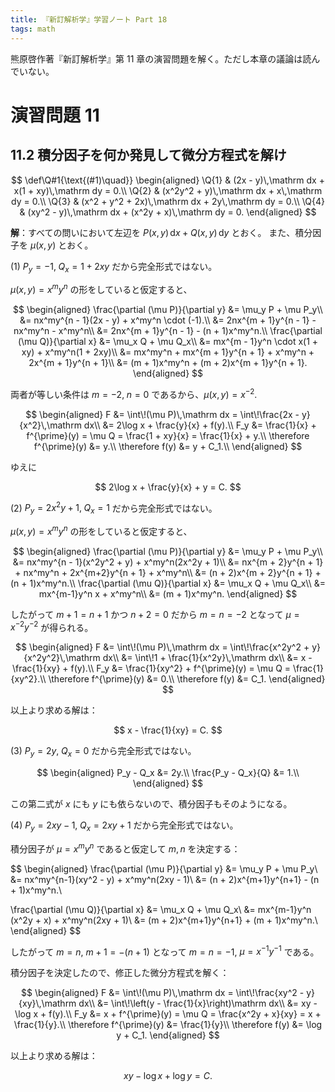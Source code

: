 ```yaml
---
title: 『新訂解析学』学習ノート Part 18
tags: math
---
```


熊原啓作著『新訂解析学』第 11 章の演習問題を解く。ただし本章の議論は読んでいない。

# 演習問題 11
## 11.2 積分因子を何か発見して微分方程式を解け

$$
\def\Q#1{\text{(#1)\quad}}
\begin{aligned}
\Q{1} & (2x - y)\,\mathrm dx + x(1 + xy)\,\mathrm dy = 0.\\
\Q{2} & (x^2y^2 + y)\,\mathrm dx + x\,\mathrm dy = 0.\\
\Q{3} & (x^2 + y^2 + 2x)\,\mathrm dx + 2y\,\mathrm dy = 0.\\
\Q{4} & (xy^2 - y)\,\mathrm dx + (x^2y + x)\,\mathrm dy = 0.
\end{aligned}
$$

**解**：すべての問いにおいて左辺を $P(x, y)\,\mathrm dx + Q(x, y)\,\mathrm dy$ とおく。
また、積分因子を $\mu(x, y)$ とおく。

$(1)$ $P_y = -1,\;Q_x = 1 + 2xy$ だから完全形式ではない。

$\mu(x, y) = x^my^n$ の形をしていると仮定すると、

$$
\begin{aligned}
\frac{\partial (\mu P)}{\partial y}
&= \mu_y P + \mu P_y\\
&= nx^my^{n - 1}(2x - y) + x^my^n \cdot (-1).\\
&= 2nx^{m + 1}y^{n - 1} - nx^my^n - x^my^n\\
&= 2nx^{m + 1}y^{n - 1} - (n + 1)x^my^n.\\
\frac{\partial (\mu Q)}{\partial x}
&= \mu_x Q + \mu Q_x\\
&= mx^{m - 1}y^n \cdot x(1 + xy) + x^my^n(1 + 2xy)\\
&= mx^my^n + mx^{m + 1}y^{n + 1} + x^my^n + 2x^{m + 1}y^{n + 1}\\
&= (m + 1)x^my^n + (m + 2)x^{m + 1}y^{n + 1}.
\end{aligned}
$$

両者が等しい条件は $m = -2,\;n = 0$ であるから、$\mu(x, y) = x^{-2}.$

$$
\begin{aligned}
F &= \int\!(\mu P)\,\mathrm dx = \int\!\frac{2x - y}{x^2}\,\mathrm dx\\
&= 2\log x + \frac{y}{x} + f(y).\\
F_y &= \frac{1}{x} + f^{\prime}(y) = \mu Q = \frac{1 + xy}{x} = \frac{1}{x} + y.\\
\therefore f^{\prime}(y) &= y.\\
\therefore f(y) &= y + C_1.\\
\end{aligned}
$$

ゆえに

$$
2\log x + \frac{y}{x} + y = C.
$$

$(2)$ $P_y = 2x^2y + 1,\;Q_x = 1$ だから完全形式ではない。

$\mu(x, y) = x^my^n$ の形をしていると仮定すると、

$$
\begin{aligned}
\frac{\partial (\mu P)}{\partial y}
&= \mu_y P + \mu P_y\\
&= nx^my^{n - 1}(x^2y^2 + y) + x^my^n(2x^2y + 1)\\
&= nx^{m + 2}y^{n + 1} + nx^my^n + 2x^{m+2}y^{n + 1} + x^my^n\\
&= (n + 2)x^{m + 2}y^{n + 1} + (n + 1)x^my^n.\\
\frac{\partial (\mu Q)}{\partial x}
&= \mu_x Q + \mu Q_x\\
&= mx^{m-1}y^n x + x^my^n\\
&= (m + 1)x^my^n.
\end{aligned}
$$

したがって $m + 1 = n + 1$ かつ $n + 2 = 0$ だから $m = n = -2$ となって
$\mu = x^{-2}y^{-2}$ が得られる。

$$
\begin{aligned}
F &= \int\!(\mu P)\,\mathrm dx
= \int\!\frac{x^2y^2 + y}{x^2y^2}\,\mathrm dx\\
&= \int\!1 + \frac{1}{x^2y}\,\mathrm dx\\
&= x - \frac{1}{xy} + f(y).\\
F_y &= \frac{1}{xy^2} + f^{\prime}(y)
= \mu Q = \frac{1}{xy^2}.\\
\therefore f^{\prime}(y) &= 0.\\
\therefore f(y) &= C_1.
\end{aligned}
$$

以上より求める解は：

$$
x - \frac{1}{xy} = C.
$$

<!-- \Q{3} & (x^2 + y^2 + 2x)\,\mathrm dx + 2y\,\mathrm dy = 0. -->
$(3)$ $P_y = 2y,\;Q_x = 0$ だから完全形式ではない。

$$
\begin{aligned}
P_y - Q_x &= 2y.\\
\frac{P_y - Q_x}{Q} &= 1.\\
\end{aligned}
$$

この第二式が $x$ にも $y$ にも依らないので、積分因子もそのようになる。

$(4)$ $P_y = 2xy - 1,\;Q_x = 2xy + 1$ だから完全形式ではない。

積分因子が $\mu = x^my^n$ であると仮定して $m, n$ を決定する：

$$
\begin{aligned}
\frac{\partial (\mu P)}{\partial y}
&= \mu_y P + \mu P_y\\
&= nx^my^{n-1}(xy^2 - y) + x^my^n(2xy - 1)\\
&= (n + 2)x^{m+1}y^{n+1} - (n + 1)x^my^n.\\

\frac{\partial (\mu Q)}{\partial x}
&= \mu_x Q + \mu Q_x\\
&= mx^{m-1}y^n (x^2y + x) + x^my^n(2xy + 1)\\
&= (m + 2)x^{m+1}y^{n+1} + (m + 1)x^my^n.\\
\end{aligned}
$$

したがって $m = n,$ $m + 1 = -(n + 1)$ となって $m = n = -1,$ $\mu = x^{-1}y^{-1}$ である。

積分因子を決定したので、修正した微分方程式を解く：

$$
\begin{aligned}
F &= \int\!(\mu P)\,\mathrm dx
= \int\!\frac{xy^2 - y}{xy}\,\mathrm dx\\
&= \int\!\left(y - \frac{1}{x}\right)\mathrm dx\\
&= xy - \log x + f(y).\\
F_y &= x + f^{\prime}(y) = \mu Q = \frac{x^2y + x}{xy} = x + \frac{1}{y}.\\
\therefore f^{\prime}(y) &= \frac{1}{y}\\
\therefore f(y) &= \log y + C_1.
\end{aligned}
$$

以上より求める解は：

$$
xy - \log x + \log y = C.
$$
